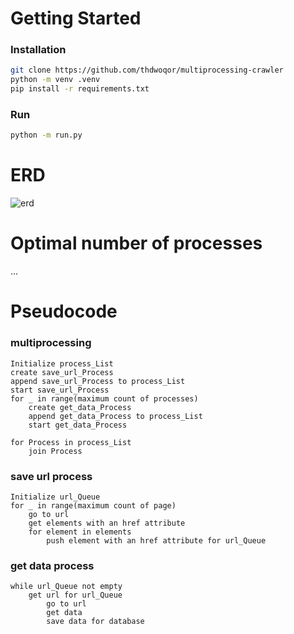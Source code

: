 # Getting Started  

### Installation

```sh
git clone https://github.com/thdwoqor/multiprocessing-crawler
python -m venv .venv
pip install -r requirements.txt
```

### Run

```sh
python -m run.py
```

# ERD
![erd](https://user-images.githubusercontent.com/83541246/189023959-ba040309-166d-4653-bb08-58f36d7b46a5.png)

# Optimal number of processes
...

# Pseudocode

### multiprocessing
    Initialize process_List
    create save_url_Process
    append save_url_Process to process_List
    start save_url_Process
    for _ in range(maximum count of processes)
        create get_data_Process
        append get_data_Process to process_List
        start get_data_Process

    for Process in process_List
        join Process

### save url process
    Initialize url_Queue
    for _ in range(maximum count of page)
        go to url
        get elements with an href attribute
        for element in elements
            push element with an href attribute for url_Queue

### get data process
    while url_Queue not empty
        get url for url_Queue
            go to url
            get data
            save data for database
